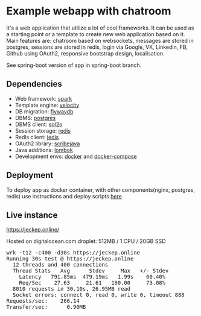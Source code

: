 Example webapp with chatroom
============================

It's a web application that utilize a lot of cool frameworks. It can be used as a starting point or a template to create new web application based on it.
Main features are: chatroom based on websockets, messages are stored in postgres, sessions are stored in redis, login via Google, VK, Linkedin, FB, Github using OAuth2, responsive bootstrap design, localisation.

See spring-boot version of app in spring-boot branch.

Dependencies
------------
* Web framework: [spark](https://github.com/perwendel/spark)
* Template engine: [velocity](http://velocity.apache.org/)
* DB migration: [flywaydb](https://flywaydb.org/)
* DBMS: [postgres](https://www.postgresql.org/)
* DBMS client: [sql2o](https://github.com/aaberg/sql2o) 
* Session storage: [redis](http://redis.io/)
* Redis client: [jedis](https://github.com/xetorthio/jedis)
* OAuth2 library: [scribejava](https://github.com/scribejava/scribejava)
* Java additions: [lombok](https://projectlombok.org/)
* Development envs: [docker](https://github.com/docker/docker) and [docker-compose](https://github.com/docker/compose)

Deployment
----------

To deploy app as docker container, with other components(nginx, postgres, redis) use instructions and deploy scripts [here](https://github.com/jeckep/chat-room-deploy-scripts)

Live instance
-------------

https://jeckep.online/

Hosted on digitalocean.com droplet: 512MB / 1 CPU / 20GB SSD

<pre>
wrk -t12 -c400 -d30s https://jeckep.online
Running 30s test @ https://jeckep.online
  12 threads and 400 connections
  Thread Stats   Avg      Stdev     Max   +/- Stdev
    Latency   791.85ms  479.19ms   1.99s    60.40%
    Req/Sec    27.63     21.61   190.00     73.08%
  8010 requests in 30.10s, 26.95MB read
  Socket errors: connect 0, read 0, write 0, timeout 888
Requests/sec:    266.14
Transfer/sec:      0.90MB
</pre>


